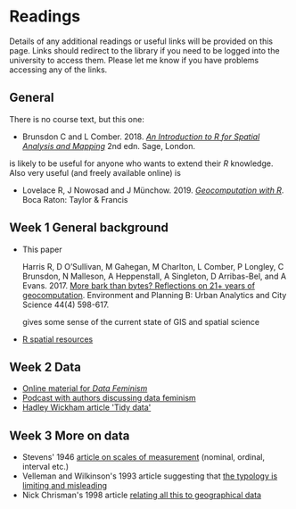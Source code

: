 # Readings
Details of any additional readings or useful links will be provided on this page. Links should redirect to the library if you need to be logged into the university to access them. Please let me know if you have problems accessing any of the links.

## General
There is no course text, but this one:
+ Brunsdon C and L Comber. 2018. [*An Introduction to R for Spatial Analysis and Mapping*](https://au.sagepub.com/en-gb/oce/an-introduction-to-r-for-spatial-analysis-and-mapping/book241031 "Brunsdon and Comber Introduction to R book") 2nd edn. Sage, London.

is likely to be useful for anyone who wants to extend their *R* knowledge. Also very useful (and freely available online) is
+ Lovelace R, J Nowosad and J Münchow. 2019. [*Geocomputation with R*](https://geocompr.robinlovelace.net/ "Lovelace et al. Geocomputation with R book"). Boca Raton: Taylor & Francis

## Week 1 General background
+ This paper

    Harris R, D O’Sullivan, M Gahegan, M Charlton, L Comber, P Longley, C Brunsdon, N Malleson, A Heppenstall, A Singleton, D Arribas-Bel, and A Evans. 2017. [More bark than bytes? Reflections on 21+ years of geocomputation](https://dx.doi.org/10.1177/2399808317710132). Environment and Planning B: Urban Analytics and City Science 44(4) 598-617.

    gives some sense of the current state of GIS and spatial science

+ [R spatial resources](https://www.r-spatial.org/projects/ "R spatial stuff")

## Week 2 Data
+ [Online material for _Data Feminism_](https://mitpressonpubpub.mitpress.mit.edu/data-feminism "Data feminism stuff")
+ [Podcast with authors discussing data feminism](https://newbooksnetwork.com/catherine-dignazio-and-lauren-klein-data-feminism-mit-press-2020/ "data feminism on the new books network podcast")
+ [Hadley Wickham article 'Tidy data'](https://dx.doi.org/10.18637/jss.v059.i10)

## Week 3 More on data
+ Stevens' 1946 [article on scales of measurement](https://www.jstor.org/stable/1675368 "On the theory of scales of measurement") (nominal, ordinal, interval etc.)
+ Velleman and Wilkinson's 1993 article suggesting that [the typology is limiting and misleading](https://www.jstor.org/stable/2684788 "Nominal, ordinal, interval and ratio typologies are misleading")
+ Nick Chrisman's 1998 article [relating all this to geographical data](https://dx.doi.org/10.1559/152304098782383043 "Rethinking Levels of Measurement for Cartography")
